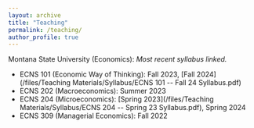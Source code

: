 ```yaml
---
layout: archive
title: "Teaching"
permalink: /teaching/
author_profile: true
---
```


Montana State University (Economics):
*Most recent syllabus linked.*

- ECNS 101 (Economic Way of Thinking): Fall 2023, [Fall 2024](/files/Teaching Materials/Syllabus/ECNS 101 -- Fall 24 Syllabus.pdf)
- ECNS 202 (Macroeconomics): Summer 2023
- ECNS 204 (Microeconomics): [Spring 2023](/files/Teaching Materials/Syllabus/ECNS 204 -- Spring 23 Syllabus.pdf), Spring 2024
- ECNS 309 (Managerial Economics): Fall 2022

